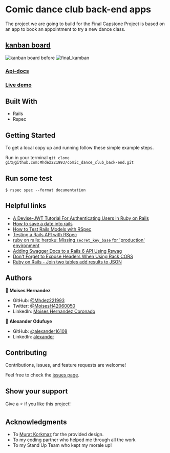 # Comic dance club back-end apps

The project we are going to build for the Final Capstone Project is based on an app to book an appointment to try a new dance class.

[kanban board](https://github.com/alexander16108/comic-dance-frontend-app/projects/1)
-------------------------
![kanban board before](https://user-images.githubusercontent.com/60612329/160345329-abd16358-38cc-403a-9b5c-47877230242a.png)
![final_kamban](https://user-images.githubusercontent.com/67757001/162413653-3e07eebe-f896-4c8c-af3c-df7ee46ae473.PNG)


### [Api-docs](https://comic-dance-club.herokuapp.com/api-docs/index.html)
### [Live demo](https://comic-dance-hull.herokuapp.com)

## Built With

- Rails
- Rspec

## Getting Started

To get a local copy up and running follow these simple example steps.

Run in your terminal `git clone git@github.com:Mhdez221993/comic_dance_club_back-end.git`

## Run some test
```
$ rspec spec --format documentation
```


## Helpful links
- [A Devise-JWT Tutorial For Authenticating Users in Ruby on Rails](https://medium.com/ruby-daily/a-devise-jwt-tutorial-for-authenticating-users-in-ruby-on-rails-ca214898318e)
- [How to save a date into rails](https://stackoverflow.com/questions/38978999/how-to-save-a-date-into-rails-using-the-console)
- [How to Test Rails Models with RSpec](https://semaphoreci.com/community/tutorials/how-to-test-rails-models-with-rspec)
- [Testing a Rails API with RSpec](https://blog.devgenius.io/testing-a-rails-api-with-rspec-82dedc9f15df)
- [ruby on rails: heroku: Missing `secret_key_base` for 'production' environment](https://stackoverflow.com/questions/38167835/ruby-on-rails-heroku-missing-secret-key-base-for-production-environment)
- [Adding Swagger Docs to a Rails 6 API Using Rswag](https://medium.com/@clarkjohnson_85334/adding-swagger-docs-to-a-rails-6-api-using-rswag-a3e8bc577986)
- [Don't Forget to Expose Headers When Using Rack CORS](https://glaucocustodio.github.io/2016/01/20/dont-forget-to-expose-headers-when-using-rack-cors/)
- [Ruby on Rails - Join two tables add results to JSON](https://stackoverflow.com/questions/20433534/ruby-on-rails-join-two-tables-add-results-to-json)


## Authors

👤 **Moises Hernandez**

- GitHub: [@Mhdez221993](https://github.com/Mhdez221993)
- Twitter: [@MoisesH42060050](https://twitter.com/MoisesH42060050)
- LinkedIn: [Moises Hernandez Coronado](https://www.linkedin.com/in/moises-hernandez-9bbb17145/)

👤 **Alexander Odufuye**

- GitHub: [@alexander16108](https://github.com/alexander16108)
- LinkedIn: [alexander](https://www.linkedin.com/in/codingrex/)

## Contributing

Contributions, issues, and feature requests are welcome!

Feel free to check the [issues page](https://github.com/Mhdez221993/comic_dance_club_back-end/issues).

## Show your support

Give a ⭐️ if you like this project!

## Acknowledgments


- To [Murat Korkmaz](https://www.behance.net/muratk) for the provided design.
- To my coding partner who helped me through all the work
- To my Stand Up Team who kept my morale up!
